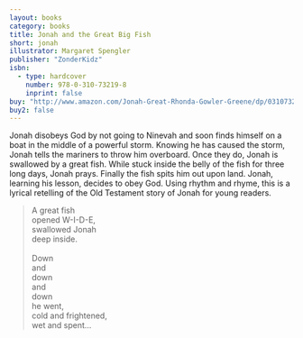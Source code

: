 ```yaml
---
layout: books
category: books
title: Jonah and the Great Big Fish
short: jonah
illustrator: Margaret Spengler
publisher: "ZonderKidz"
isbn:
  - type: hardcover
    number: 978-0-310-73219-8
    inprint: false
buy: "http://www.amazon.com/Jonah-Great-Rhonda-Gowler-Greene/dp/0310732190/ref=la_B001IXNUW8_1_5?s=books&ie=UTF8&qid=1409831299&sr=1-5"
buy2: false
---
```


Jonah disobeys God by not going to Ninevah and soon finds himself on a boat in the middle of a powerful storm. Knowing he has caused the storm, Jonah tells the mariners to throw him overboard. Once they do, Jonah is swallowed by a great fish. While stuck inside the belly of the fish for three long days, Jonah prays. Finally the fish spits him out upon land. Jonah, learning his lesson, decides to obey God. Using rhythm and rhyme, this is a lyrical retelling of the Old Testament story of Jonah for young readers.

<blockquote class="excerpt"><p2 class="excerpt">
A great fish <br />
opened W-I-D-E, <br />
swallowed Jonah <br />
deep inside.
<br /><br />
Down <br />
and <br />
down <br />
and <br />
down <br />
he went, <br />
cold and frightened, <br />
wet and spent…
</p2></blockquote>